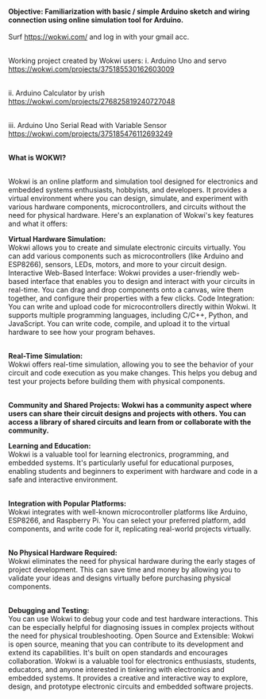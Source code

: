 <b>Objective: Familiarization with basic / simple Arduino sketch and wiring connection using online simulation tool for Arduino. </b><br><br>
Surf https://wokwi.com/ and log in with your gmail acc.<br><br>

Working project created by Wokwi users: i. Arduino Uno and servo https://wokwi.com/projects/375185530162603009<br><br>

ii. Arduino Calculator by urish https://wokwi.com/projects/276825819240727048<br><br>

iii. Arduino Uno Serial Read with Variable Sensor https://wokwi.com/projects/375185476112693249<br><br>

<b>What is WOKWI?</b><br><br>

Wokwi is an online platform and simulation tool designed for electronics and embedded systems enthusiasts, hobbyists, and developers. It provides a virtual environment where you can design, simulate, and experiment with various hardware components, microcontrollers, and circuits without the need for physical hardware. Here's an explanation of Wokwi's key features and what it offers:

<b>Virtual Hardware Simulation:</b><br> Wokwi allows you to create and simulate electronic circuits virtually. You can add various components such as microcontrollers (like Arduino and ESP8266), sensors, LEDs, motors, and more to your circuit design.
Interactive Web-Based Interface: Wokwi provides a user-friendly web-based interface that enables you to design and interact with your circuits in real-time. You can drag and drop components onto a canvas, wire them together, and configure their properties with a few clicks.
Code Integration:</b><br> You can write and upload code for microcontrollers directly within Wokwi. It supports multiple programming languages, including C/C++, Python, and JavaScript. You can write code, compile, and upload it to the virtual hardware to see how your program behaves.

<br><b>Real-Time Simulation:</b><br> Wokwi offers real-time simulation, allowing you to see the behavior of your circuit and code execution as you make changes. This helps you debug and test your projects before building them with physical components.

<br><b>Community and Shared Projects: Wokwi has a community aspect where users can share their circuit designs and projects with others. You can access a library of shared circuits and learn from or collaborate with the community.

Learning and Education:</b><br> Wokwi is a valuable tool for learning electronics, programming, and embedded systems. It's particularly useful for educational purposes, enabling students and beginners to experiment with hardware and code in a safe and interactive environment.

<br><b>Integration with Popular Platforms:</b><br> Wokwi integrates with well-known microcontroller platforms like Arduino, ESP8266, and Raspberry Pi. You can select your preferred platform, add components, and write code for it, replicating real-world projects virtually.

<br><b>No Physical Hardware Required:</b><br> Wokwi eliminates the need for physical hardware during the early stages of project development. This can save time and money by allowing you to validate your ideas and designs virtually before purchasing physical components.

<br><b>Debugging and Testing:</b><br> You can use Wokwi to debug your code and test hardware interactions. This can be especially helpful for diagnosing issues in complex projects without the need for physical troubleshooting.
Open Source and Extensible: Wokwi is open source, meaning that you can contribute to its development and extend its capabilities. It's built on open standards and encourages collaboration.
Wokwi is a valuable tool for electronics enthusiasts, students, educators, and anyone interested in tinkering with electronics and embedded systems. It provides a creative and interactive way to explore, design, and prototype electronic circuits and embedded software projects.
